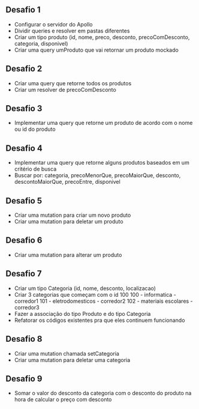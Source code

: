 ## Desafio 1
- Configurar o servidor do Apollo
- Dividir queries e resolver em pastas diferentes
- Criar um tipo produto (id, nome, preco, desconto, precoComDesconto, categoria, disponivel)
- Criar uma query umProduto que vai retornar um produto mockado

## Desafio 2
- Criar uma query que retorne todos os produtos
- Criar um resolver de precoComDesconto

## Desafio 3
- Implementar uma query que retorne um produto de acordo com o nome ou id do produto

## Desafio 4
- Implementar uma query que retorne alguns produtos baseados em um critério de busca
- Buscar por: categoria, precoMenorQue, precoMaiorQue, desconto, descontoMaiorQue, precoEntre, disponivel

## Desafio 5
- Criar uma mutation para criar um novo produto
- Criar uma mutation para deletar um produto

## Desafio 6
- Criar uma mutation para alterar um produto

## Desafio 7
- Criar um tipo Categoria (id, nome, desconto, localizacao)
- Criar 3 categorias que começam com o id 100
100 - informatica - corredor1
101 - eletrodomesticos - corredor2
102 - materiais escolares - corredor3
- Fazer a associação do tipo Produto e do tipo Categoria
- Refatorar os códigos existentes pra que eles continuem funcionando

## Desafio 8
- Criar uma mutation chamada setCategoria
- Criar uma mutation para deletar uma categoria

## Desafio 9
- Somar o valor do desconto da categoria com o desconto do produto na hora de calcular o preço com desconto
